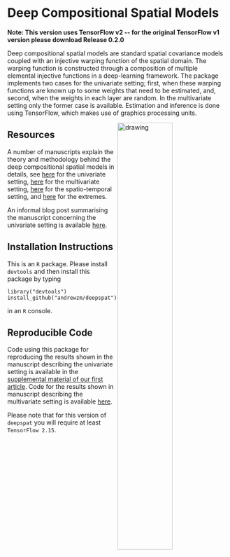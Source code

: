 Deep Compositional Spatial Models
=================================

**Note: This version uses TensorFlow v2 -- for the original TensorFlow v1 version please download Release 0.2.0**

Deep compositional spatial models are standard spatial covariance models coupled with an injective warping function of the spatial domain. The warping function is constructed through a composition of multiple elemental injective functions in a deep-learning framework. The package implements two cases for the univariate setting; first, when these warping functions are known up to some weights that need to be estimated, and, second, when the weights in each layer are random. In the multivariate setting only the former case is available.  Estimation and inference is done using TensorFlow, which makes use of graphics processing units. 

<img align="right" src="https://andrewzm.files.wordpress.com/2020/04/awu_rbf_lft_2d.png?w=603&h=&zoom=2" alt="drawing" width="50%"/>


Resources
---------

A number of manuscripts explain the theory and methodology behind the deep compositional
spatial models in details, see [here](https://doi.org/10.1080/01621459.2021.1887741)
for the univariate setting, [here](https://www.jstor.org/stable/27164242) for the multivariate setting, [here](https://www.sciencedirect.com/science/article/pii/S2211675323000179) 
for the spatio-temporal setting, and [here](https://doi.org/10.48550/arXiv.2505.12548) 
for the extremes.

An informal blog post summarising the manuscript concerning the univariate setting is available [here](https://andrewzm.wordpress.com/2019/06/13/deep-compositional-spatial-models/).

Installation Instructions
-------------------------

This is an `R` package. Please install `devtools` and then install this package by typing
```
library("devtools")
install_github("andrewzm/deepspat")
```
in an `R` console.


Reproducible Code
-----------------

Code using this package for reproducing the results shown in the manuscript describing the univariate setting is available in the [supplemental material of our first article](https://doi.org/10.1080/01621459.2021.1887741). Code for the results shown in manuscript describing the multivariate setting is available [here](https://github.com/quanvu17/deepspat_multivar). 

Please note that for this version of `deepspat` you will require at least `TensorFlow 2.15`.
